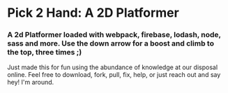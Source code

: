 # Pick 2 Hand: A 2D Platformer 

### A 2d Platformer loaded with webpack, firebase, lodash, node, sass and more. Use the down arrow for a boost and climb to the top, three times ;)

Just made this for fun using the abundance of knowledge at our disposal online. Feel free to download, fork, pull, fix, help, or just reach out and say hey! I'm around.

